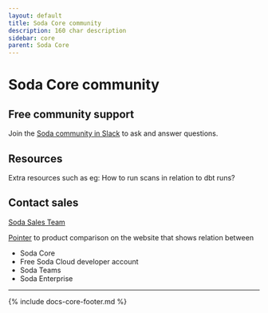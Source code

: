```yaml
---
layout: default
title: Soda Core community
description: 160 char description
sidebar: core
parent: Soda Core
---
```


# Soda Core community

## Free community support

Join the <a href="http://community.soda.io/slack" target="_blank"> Soda community in Slack</a> to ask and answer questions.

## Resources

Extra resources such as eg: How to run scans in relation to dbt runs?

## Contact sales

<a href="mailto:sales@soda.io">Soda Sales Team</a>

<a href="https://www.soda.io/licensing-options" target="_blank">Pointer</a> to product comparison on the website that shows relation between

* Soda Core
* Free Soda Cloud developer account
* Soda Teams
* Soda Enterprise




---
{% include docs-core-footer.md %}